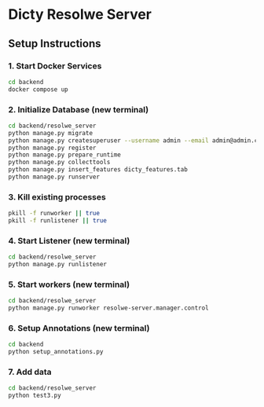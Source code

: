 # Dicty Resolwe Server

## Setup Instructions

### 1. Start Docker Services
```bash
cd backend
docker compose up
```

### 2. Initialize Database (new terminal)
```bash
cd backend/resolwe_server
python manage.py migrate
python manage.py createsuperuser --username admin --email admin@admin.com
python manage.py register
python manage.py prepare_runtime
python manage.py collecttools
python manage.py insert_features dicty_features.tab
python manage.py runserver
```

### 3. Kill existing processes
```bash
pkill -f runworker || true
pkill -f runlistener || true
```

### 4. Start Listener (new terminal)
```bash
cd backend/resolwe_server
python manage.py runlistener
```

### 5. Start workers (new terminal)
```bash
cd backend/resolwe_server
python manage.py runworker resolwe-server.manager.control
```

### 6. Setup Annotations (new terminal)
```bash
cd backend
python setup_annotations.py
```

### 7. Add data
```bash
cd backend/resolwe_server
python test3.py
```

